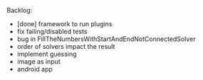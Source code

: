 Backlog:
- [done] framework to run plugins
- fix failing/disabled tests
- bug in FillTheNumbersWithStartAndEndNotConnectedSolver
- order of solvers impact the result
- implement guessing
- image as input
- android app